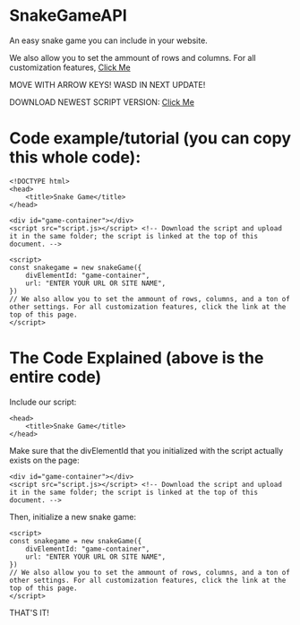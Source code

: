 # SnakeGameAPI
An easy snake game you can include in your website.

We also allow you to set the ammount of rows and columns. For all customization features, [Click Me](customize.md)

MOVE WITH ARROW KEYS! WASD IN NEXT UPDATE!

DOWNLOAD NEWEST SCRIPT VERSION: [Click Me](script.js)

# Code example/tutorial (you can copy this whole code):

```
<!DOCTYPE html>
<head>
    <title>Snake Game</title> 
</head>

<div id="game-container"></div>
<script src="script.js></script> <!-- Download the script and upload it in the same folder; the script is linked at the top of this document. -->

<script>
const snakegame = new snakeGame({
    divElementId: "game-container",
    url: "ENTER YOUR URL OR SITE NAME",
})
// We also allow you to set the ammount of rows, columns, and a ton of other settings. For all customization features, click the link at the top of this page.
</script>
```
# The Code Explained (above is the entire code)
Include our script:
```
<head>
    <title>Snake Game</title> 
</head>
```
Make sure that the divElementId that you initialized with the script actually exists on the page:
```
<div id="game-container"></div>
<script src="script.js></script> <!-- Download the script and upload it in the same folder; the script is linked at the top of this document. -->
```
Then, initialize a new snake game:
```
<script>
const snakegame = new snakeGame({
    divElementId: "game-container",
    url: "ENTER YOUR URL OR SITE NAME",
})
// We also allow you to set the ammount of rows, columns, and a ton of other settings. For all customization features, click the link at the top of this page.
</script>
```
THAT'S IT!

